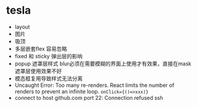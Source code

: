 # tesla
- layout
- 图片
- 吸顶
- 多层嵌套flex 容易忽略
- fixed 和 sticky 弹出层的影响
- popup 遮罩层样式 blur必须在需要模糊的界面上使用才有效果，直接在mask遮罩层使用效果不好
- 模态框复用导致样式无法分离
- Uncaught Error: Too many re-renders. React limits the number of renders to prevent an infinite loop.
    `onClick={()=>xxx)}` 
- connect to host github.com port 22: Connection refused
    ssh
